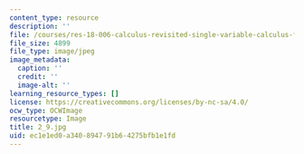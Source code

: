 ```yaml
---
content_type: resource
description: ''
file: /courses/res-18-006-calculus-revisited-single-variable-calculus-fall-2010/ec1e1ed0a340894791b64275bfb1e1fd_2_9.jpg
file_size: 4899
file_type: image/jpeg
image_metadata:
  caption: ''
  credit: ''
  image-alt: ''
learning_resource_types: []
license: https://creativecommons.org/licenses/by-nc-sa/4.0/
ocw_type: OCWImage
resourcetype: Image
title: 2_9.jpg
uid: ec1e1ed0-a340-8947-91b6-4275bfb1e1fd
---
```

